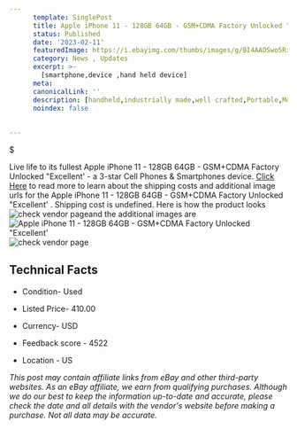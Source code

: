 ```yaml
---
      template: SinglePost
      title: Apple iPhone 11 - 128GB 64GB - GSM+CDMA Factory Unlocked "Excellent' 
      status: Published
      date: '2023-02-11'
      featuredImage: https://i.ebayimg.com/thumbs/images/g/BI4AAOSwo5Rij4S0/s-l225.jpg
      category: News , Updates
      excerpt: >-
        [smartphone,device ,hand held device]
      meta:
      canonicalLink: ''
      description: [handheld,industrially made,well crafted,Portable,Mobile,Compact,Convenient,Lightweight,Maneuverable,Man-portable,Miniature,Carriable,Hand-held,Light,Holdable,Transportable,Mobile device,Pocket-sized,On-the-go,Wireless,Cordless,Compact size,Convenient size, smartphone,device ,hand held device]
      noindex: false
      
        
---
```

$

Live life to its fullest Apple iPhone 11 - 128GB 64GB - GSM+CDMA Factory Unlocked "Excellent'  - a 3-star Cell Phones & Smartphones device. [Click Here](https://www.ebay.com/itm/115398776875?hash=item1ade4d982b%3Ag%3ABI4AAOSwo5Rij4S0&mkevt=1&mkcid=1&mkrid=711-53200-19255-0&campid=%253CePNCampaignId%253E&customid=%253CreferenceId%253E&toolid=10049) to read more to learn about the shipping costs and additional image urls for the Apple iPhone 11 - 128GB 64GB - GSM+CDMA Factory Unlocked "Excellent' . Shipping cost is undefined. Here is how the product looks ![check vendor page](https://i.ebayimg.com/thumbs/images/g/BI4AAOSwo5Rij4S0/s-l225.jpg)and the additional images are![Apple iPhone 11 - 128GB 64GB - GSM+CDMA Factory Unlocked "Excellent' ](https://i.ebayimg.com/images/g/BI4AAOSwo5Rij4S0/s-l1200.jpg)![check vendor page](https://origin-galleryplus.ebayimg.com/ws/web/115398776875_2_0_1/225x225.jpg,https://origin-galleryplus.ebayimg.com/ws/web/115398776875_3_0_1/225x225.jpg,https://origin-galleryplus.ebayimg.com/ws/web/115398776875_4_0_1/225x225.jpg,https://origin-galleryplus.ebayimg.com/ws/web/115398776875_5_0_1/225x225.jpg,https://origin-galleryplus.ebayimg.com/ws/web/115398776875_6_0_1/225x225.jpg,https://origin-galleryplus.ebayimg.com/ws/web/115398776875_7_0_1/225x225.jpg)



 ## Technical Facts 



     
      

 - Condition- Used 


      

 - Listed Price- 410.00 


      

 - Currency- USD 


      

 - Feedback score - 4522 


      

 - Location - US 


      
      

 *_This post may contain affiliate links from eBay and other third-party websites. As an eBay affiliate, we earn from qualifying purchases. Although we do our best to keep the information up-to-date and accurate, please check the date and all details with the vendor's website before making a purchase. Not all data may be accurate._*






